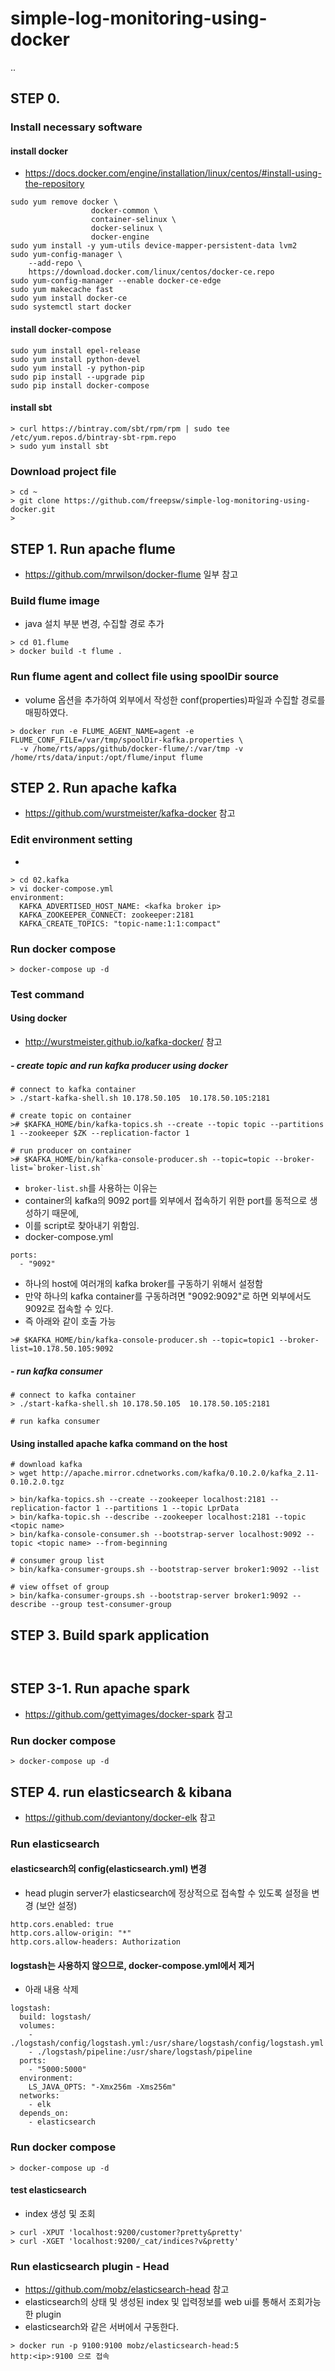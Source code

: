 # simple-log-monitoring-using-docker

..

## STEP 0.


### Install necessary software
#### install docker
- https://docs.docker.com/engine/installation/linux/centos/#install-using-the-repository
```
sudo yum remove docker \
                  docker-common \
                  container-selinux \
                  docker-selinux \
                  docker-engine
sudo yum install -y yum-utils device-mapper-persistent-data lvm2
sudo yum-config-manager \
    --add-repo \
    https://download.docker.com/linux/centos/docker-ce.repo
sudo yum-config-manager --enable docker-ce-edge
sudo yum makecache fast
sudo yum install docker-ce
sudo systemctl start docker
```

#### install docker-compose
```
sudo yum install epel-release
sudo yum install python-devel
sudo yum install -y python-pip
sudo pip install --upgrade pip
sudo pip install docker-compose
```

#### install sbt
```
> curl https://bintray.com/sbt/rpm/rpm | sudo tee /etc/yum.repos.d/bintray-sbt-rpm.repo
> sudo yum install sbt
```

### Download project file
```
> cd ~
> git clone https://github.com/freepsw/simple-log-monitoring-using-docker.git
>
```


## STEP 1. Run apache flume
- https://github.com/mrwilson/docker-flume 일부 참고

### Build flume image
- java 설치 부분 변경, 수집할 경로 추가
```
> cd 01.flume
> docker build -t flume .
```

### Run flume agent and collect file using spoolDir source
- volume 옵션을 추가하여 외부에서 작성한 conf(properties)파일과 수집할 경로를 매핑하였다.
```
> docker run -e FLUME_AGENT_NAME=agent -e FLUME_CONF_FILE=/var/tmp/spoolDir-kafka.properties \
  -v /home/rts/apps/github/docker-flume/:/var/tmp -v /home/rts/data/input:/opt/flume/input flume
```

## STEP 2. Run apache kafka
- https://github.com/wurstmeister/kafka-docker 참고

### Edit environment setting
-
```
> cd 02.kafka
> vi docker-compose.yml
environment:
  KAFKA_ADVERTISED_HOST_NAME: <kafka broker ip>
  KAFKA_ZOOKEEPER_CONNECT: zookeeper:2181
  KAFKA_CREATE_TOPICS: "topic-name:1:1:compact"
```

### Run docker compose
```
> docker-compose up -d
```


### Test command

#### Using docker
- http://wurstmeister.github.io/kafka-docker/ 참고
##### - create topic and run kafka producer using docker
```
# connect to kafka container
> ./start-kafka-shell.sh 10.178.50.105  10.178.50.105:2181

# create topic on container
># $KAFKA_HOME/bin/kafka-topics.sh --create --topic topic --partitions 1 --zookeeper $ZK --replication-factor 1

# run producer on container
># $KAFKA_HOME/bin/kafka-console-producer.sh --topic=topic --broker-list=`broker-list.sh`
```
- `broker-list.sh`를 사용하는 이유는
- container의 kafka의 9092 port를 외부에서 접속하기 위한 port를 동적으로 생성하기 때문에,
- 이를 script로 찾아내기 위함임.
- docker-compose.yml
```
ports:
  - "9092"
```
- 하나의 host에 여러개의 kafka broker를 구동하기 위해서 설정함
- 만약 하나의 kafka container를 구동하려면 "9092:9092"로 하면 외부에서도 9092로 접속할 수 있다.
- 즉 아래와 같이 호출 가능
```
># $KAFKA_HOME/bin/kafka-console-producer.sh --topic=topic1 --broker-list=10.178.50.105:9092
```

##### - run kafka consumer
```
# connect to kafka container
> ./start-kafka-shell.sh 10.178.50.105  10.178.50.105:2181

# run kafka consumer

```

#### Using installed apache kafka command on the host
```
# download kafka
> wget http://apache.mirror.cdnetworks.com/kafka/0.10.2.0/kafka_2.11-0.10.2.0.tgz

> bin/kafka-topics.sh --create --zookeeper localhost:2181 --replication-factor 1 --partitions 1 --topic LprData
> bin/kafka-topic.sh --describe --zookeeper localhost:2181 --topic <topic name>
> bin/kafka-console-consumer.sh --bootstrap-server localhost:9092 --topic <topic name> --from-beginning

# consumer group list
> bin/kafka-consumer-groups.sh --bootstrap-server broker1:9092 --list

# view offset of group
> bin/kafka-consumer-groups.sh --bootstrap-server broker1:9092 --describe --group test-consumer-group
```


## STEP 3. Build spark application
```


```

## STEP 3-1. Run apache spark
- https://github.com/gettyimages/docker-spark 참고

### Run docker compose
```
> docker-compose up -d
```



## STEP 4. run elasticsearch & kibana
- https://github.com/deviantony/docker-elk 참고

### Run elasticsearch


#### elasticsearch의 config(elasticsearch.yml) 변경
- head plugin server가 elasticsearch에 정상적으로 접속할 수 있도록 설정을 변경 (보안 설정)
```
http.cors.enabled: true
http.cors.allow-origin: "*"
http.cors.allow-headers: Authorization
```

#### logstash는 사용하지 않으므로, docker-compose.yml에서 제거
- 아래 내용 삭제
```
logstash:
  build: logstash/
  volumes:
    - ./logstash/config/logstash.yml:/usr/share/logstash/config/logstash.yml
    - ./logstash/pipeline:/usr/share/logstash/pipeline
  ports:
    - "5000:5000"
  environment:
    LS_JAVA_OPTS: "-Xmx256m -Xms256m"
  networks:
    - elk
  depends_on:
    - elasticsearch
```

### Run docker compose
```
> docker-compose up -d
```


#### test elasticsearch
- index 생성 및 조회
```
> curl -XPUT 'localhost:9200/customer?pretty&pretty'
> curl -XGET 'localhost:9200/_cat/indices?v&pretty'
```


### Run elasticsearch plugin - Head
- https://github.com/mobz/elasticsearch-head 참고
- elasticsearch의 상태 및 생성된 index 및 입력정보를 web ui를 통해서 조회가능한 plugin
- elasticsearch와 같은 서버에서 구동한다.
```
> docker run -p 9100:9100 mobz/elasticsearch-head:5
http:<ip>:9100 으로 접속
```
